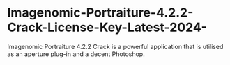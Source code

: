 # Imagenomic-Portraiture-4.2.2-Crack-License-Key-Latest-2024-
Imagenomic Portraiture 4.2.2 Crack is a powerful application that is utilised as an aperture plug-in and a decent Photoshop. 

